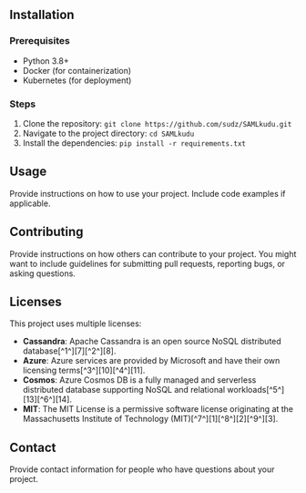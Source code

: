 ## Installation

### Prerequisites
- Python 3.8+
- Docker (for containerization)
- Kubernetes (for deployment)

### Steps
1. Clone the repository: `git clone https://github.com/sudz/SAMLkudu.git`
2. Navigate to the project directory: `cd SAMLkudu`
3. Install the dependencies: `pip install -r requirements.txt`

## Usage
Provide instructions on how to use your project. Include code examples if applicable.

## Contributing
Provide instructions on how others can contribute to your project. You might want to include guidelines for submitting pull requests, reporting bugs, or asking questions.

## Licenses
This project uses multiple licenses:
- **Cassandra**: Apache Cassandra is an open source NoSQL distributed database[^1^][7][^2^][8].
- **Azure**: Azure services are provided by Microsoft and have their own licensing terms[^3^][10][^4^][11].
- **Cosmos**: Azure Cosmos DB is a fully managed and serverless distributed database supporting NoSQL and relational workloads[^5^][13][^6^][14].
- **MIT**: The MIT License is a permissive software license originating at the Massachusetts Institute of Technology (MIT)[^7^][1][^8^][2][^9^][3].

## Contact
Provide contact information for people who have questions about your project.
